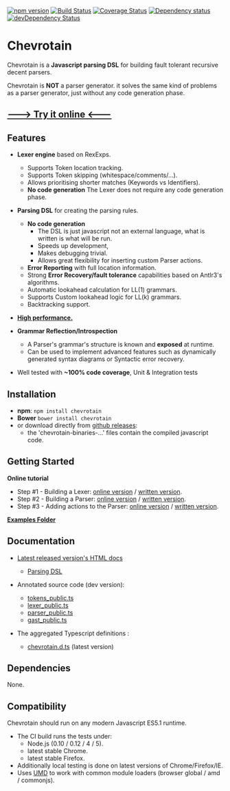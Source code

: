 [![npm version](https://badge.fury.io/js/chevrotain.svg)](http://badge.fury.io/js/chevrotain)
[![Build Status](https://travis-ci.org/SAP/chevrotain.svg?branch=master)](https://travis-ci.org/SAP/chevrotain)
[![Coverage Status](https://coveralls.io/repos/SAP/chevrotain/badge.svg?branch=master)](https://coveralls.io/r/SAP/chevrotain?branch=master)
[![Dependency status](https://img.shields.io/david/SAP/chevrotain.svg)](https://david-dm.org/SAP/chevrotain)
[![devDependency Status](https://img.shields.io/david/dev/SAP/chevrotain.svg)](https://david-dm.org/SAP/chevrotain#info=devDependencies)

# Chevrotain

Chevrotain is a **Javascript parsing DSL** for building fault tolerant recursive decent parsers.

Chevrotain is **NOT** a parser generator. it solves the same kind of problems as a parser generator, just without
any code generation phase.

## [---> Try it online <---](http://sap.github.io/chevrotain/playground/)
   
## Features
  * **Lexer engine** based on RexExps.
    * Supports Token location tracking.
    * Supports Token skipping (whitespace/comments/...).
    * Allows prioritising shorter matches (Keywords vs Identifiers).
    * **No code generation** The Lexer does not require any code generation phase. 
   
  * **Parsing DSL** for creating the parsing rules.
    * **No code generation**
      * The DSL is just javascript not an external language, what is written is what will be run.
      * Speeds up development, 
      * Makes debugging trivial. 
      * Allows great flexibility for inserting custom Parser actions.
    * **Error Reporting** with full location information. 
    * Strong **Error Recovery/fault tolerance** capabilities based on Antlr3's algorithms.
    * Automatic lookahead calculation for LL(1) grammars.
    * Supports Custom lookahead logic for LL(k) grammars.
    * Backtracking support.  

  * [**High performance.**](http://jsperf.com/json-parsers-comparison/21)

  * **Grammar Reflection/Introspection**
    * A Parser's grammar's structure is known and **exposed** at runtime.
    * Can be used to implement advanced features such as dynamically generated syntax diagrams or Syntactic error recovery.
  
  * Well tested with **~100% code coverage**, Unit & Integration tests
   
## Installation
* **npm**: ```npm install chevrotain```
* **Bower** ```bower install chevrotain```
* or download directly from [github releases](https://github.com/SAP/chevrotain/releases/latest):
  * the 'chevrotain-binaries-...' files contain the compiled javascript code.

## Getting Started

**Online tutorial**
 * Step #1 - Building a Lexer: [online version](http://sap.github.io/chevrotain/playground/?example=tutorial%20lexer) / [written version](https://github.com/SAP/chevrotain/blob/master/docs/tutorial/step1_lexing.md).
 * Step #2 - Building a Parser: [online version](http://sap.github.io/chevrotain/playground/?example=tutorial%20grammar) / [written version](https://github.com/SAP/chevrotain/blob/master/docs/tutorial/step2_parsing.md).
 * Step #3 - Adding actions to the Parser: [online version](http://sap.github.io/chevrotain/playground/?example=tutorial%20actions) / [written version](https://github.com/SAP/chevrotain/blob/master/docs/tutorial/step3_adding_actions.md).

**[Examples Folder](https://github.com/SAP/chevrotain/blob/master/examples)**

## Documentation
* [Latest released version's HTML docs](http://sap.github.io/chevrotain/documentation)
   * [Parsing DSL](http://sap.github.io/chevrotain/documentation/0_5_14/classes/chevrotain.parser.html#at_least_one)
   
* Annotated source code (dev version):
   *  [tokens_public.ts](https://github.com/SAP/chevrotain/blob/master/src/scan/tokens_public.ts)
   *  [lexer_public.ts](https://github.com/SAP/chevrotain/blob/master/src/scan/lexer_public.ts)
   *  [parser_public.ts](https://github.com/SAP/chevrotain/blob/master/src/parse/parser_public.ts)
   *  [gast_public.ts](https://github.com/SAP/chevrotain/blob/master/src/parse/grammar/gast.ts)
   
*  The aggregated Typescript definitions :
   * [chevrotain.d.ts](https://github.com/SAP/chevrotain/blob/master/release/chevrotain.d.ts) (latest version)

## Dependencies
None.

## Compatibility
Chevrotain should run on any modern Javascript ES5.1 runtime. 
* The CI build runs the tests under: 
  * Node.js (0.10 / 0.12 / 4 / 5).
  * latest stable Chrome.
  * latest stable Firefox.
* Additionally local testing is done on latest versions of Chrome/Firefox/IE.
* Uses [UMD](https://github.com/umdjs/umd) to work with common module loaders (browser global / amd / commonjs).
  
